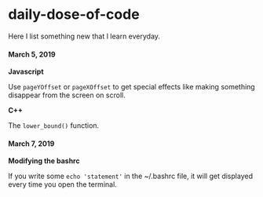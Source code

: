 # daily-dose-of-code
Here I list something new that I learn everyday.


#### March 5, 2019

**Javascript**

Use ```pageYOffset``` or ```pageXOffset``` to get special effects like making something disappear from the screen on scroll.

**C++**

The ```lower_bound()``` function.


#### March 7, 2019

**Modifying the bashrc**

If you write some `echo 'statement'` in the ~/.bashrc file, it will get displayed every time you open the terminal. 



